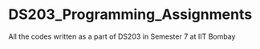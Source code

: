# DS203_Programming_Assignments
 All the codes written as a part of DS203 in Semester 7 at IIT Bombay
